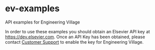 # ev-examples
API examples for Engineering Village

In order to use these examples you should obtain an Elsevier API key at <a href="https://dev.elsevier.com" title="Elsevier APIs">https://dev.elsevier.com</a>.  Once an API Key has been obtained, please contact <a href="https://service.elsevier.com/app/home/supporthub/engineering-village/">Customer Support</a> to enable the key for Engineering Village.
